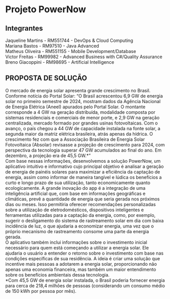 # Projeto PowerNow

## Integrantes
Jaqueline Martins - RM551744 - DevOps & Cloud Computing <br>
Mariana Bastos    - RM97510  - Java Advanced <br>
Matheus Oliveira  - RM551155 - Mobile Development/Database <br>
Victor Freitas    - RM99982  - Advanced Business with C#/Quality Assurance<br>
Breno Giacoppini  - RM98695  - Artificial Intelligence <br>

## PROPOSTA DE SOLUÇÃO
O mercado de energia solar apresenta grande crescimento no Brasil. Conforme notícia do Portal Solar: 
“O Brasil acrescentou 6,9 GW de energia solar no primeiro semestre de 2024, mostram dados da Agência Nacional de Energia Elétrica (Aneel) apurados pelo Portal Solar. O montante corresponde a 4 GW na geração distribuída, modalidade composta por sistemas residenciais e comerciais de menor porte, e 2,9 GW na geração centralizada, mercado formado por grandes usinas fotovoltaicas.
Com o avanço, o país chegou a 44 GW de capacidade instalada na fonte solar, a segunda maior da matriz elétrica brasileira, atrás apenas da hídrica. O crescimento fez com que a Associação Brasileira de Energia Solar Fotovoltaica (Absolar) revisasse a projeção de crescimento para 2024, com perspectiva da tecnologia superar 47 GW acumulados ao final do ano. Em dezembro, a projeção era de 45,5 GW.*” <br>
Com base nessas informações, desenvolvemos a solução PowerNow, um aplicativo intuitivo e informativo cujo principal objetivo é analisar a geração de energia de painéis solares para maximizar a eficiência da captação de energia, assim como informar de maneira tangível e lúdica os benefícios a curto e longo prazo de sua utilização, tanto economicamente quanto ecologicamente.
A grande inovação do app é a integração de uma inteligência artificial que, com base em informações geográficas e climáticas, prevê a quantidade de energia que seria gerada nos próximos dias ou meses. Isso permitiria oferecer recomendações personalizadas sobre a utilização de eletrodomésticos, dispositivos inteligentes e ferramentas utilizadas para a captação da energia, como, por exemplo, sugerir o desligamento do sistema de rastreamento solar em dia com baixa incidência de luz, o que ajudaria a economizar energia, uma vez que o próprio mecanismo de rastreamento consome uma parte da energia gerada.<br>
O aplicativo também inclui informações sobre o investimento inicial necessário para quem está começando a utilizar a energia solar. Ele ajudaria o usuário a entender o retorno sobre o investimento com base nas condições específicas de sua residência. A ideia é criar uma solução que incentive mais pessoas a adotarem a energia solar, proporcionando não apenas uma economia financeira, mas também um maior entendimento sobre os benefícios ambientais dessa tecnologia.
<br>
*Com 45,5 GW de energia solar instalada, o Brasil poderia fornecer energia para cerca de 218,4 milhões de pessoas (considerando um consumo médio de 150 kWh por pessoa por mês).